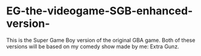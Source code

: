 # EG-the-videogame-SGB-enhanced-version-
This is the Super Game Boy version of the original GBA game. Both of these versions will be based on my comedy show made by me: Extra Gunz.
